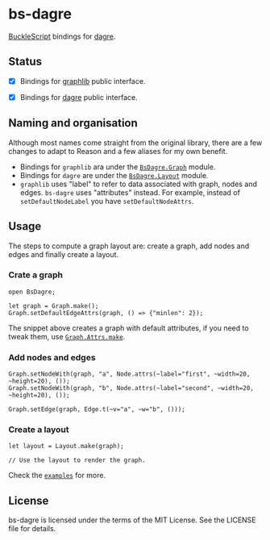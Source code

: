 # bs-dagre

[BuckleScript](https://bucklescript.github.io) bindings for [dagre](https://github.com/dagrejs/dagre).


## Status

* [x] Bindings for [graphlib](https://github.com/dagrejs/graphlib) public interface.
* [x] Bindings for [dagre](https://github.com/dagrejs/dagre) public interface.


## Naming and organisation

Although most names come straight from the original library, there are a few
changes to adapt to Reason and a few aliases for my own benefit.

* Bindings for `graphlib` ara under the [`BsDagre.Graph`](src/Graph.rei)
  module.
* Bindings for `dagre` are under the [`BsDagre.Layout`](src/Layout.re) module.
* `graphlib` uses "label" to refer to data associated with graph, nodes and
  edges. `bs-dagre` uses "attributes" instead. For example, instead of
  `setDefaultNodeLabel` you have `setDefaultNodeAttrs`.


## Usage

The steps to compute a graph layout are: create a graph, add nodes and edges
and finally create a layout.

### Crate a graph

```reason
open BsDagre;

let graph = Graph.make();
Graph.setDefaultEdgeAttrs(graph, () => {"minlen": 2});
```

The snippet above creates a graph with default attributes,
if you need to tweak them, use [`Graph.Attrs.make`](src/Graph.re#L16).

### Add nodes and edges

```reason
Graph.setNodeWith(graph, "a", Node.attrs(~label="first", ~width=20, ~height=20), ());
Graph.setNodeWith(graph, "b", Node.attrs(~label="second", ~width=20, ~height=20), ());

Graph.setEdge(graph, Edge.t(~v="a", ~w="b", ()));
```

### Create a layout

```reason
let layout = Layout.make(graph);

// Use the layout to render the graph.
```

Check the [`examples`](examples) for more.


## License

bs-dagre is licensed under the terms of the MIT License. See the LICENSE file
for details.
